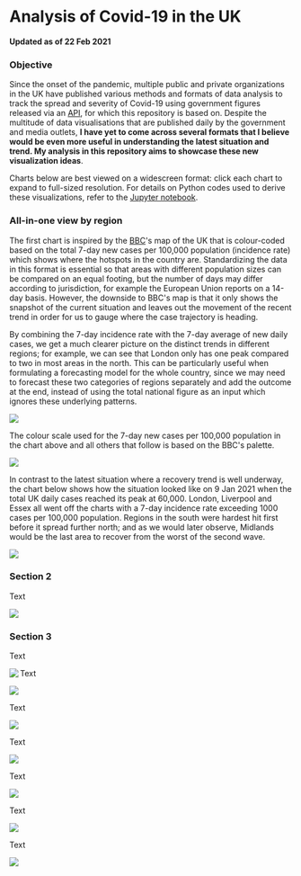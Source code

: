# Analysis of Covid-19 in the UK
<b>Updated as of 22 Feb 2021</b>

### Objective
Since the onset of the pandemic, multiple public and private organizations in the UK have published various methods and formats of data analysis to track the spread and severity of Covid-19 using government figures released via an <a href="https://coronavirus.data.gov.uk/">API</a>, for which this repository is based on. Despite the multitude of data visualisations that are published daily by the government and media outlets, <b>I have yet to come across several formats that I believe would be even more useful in understanding the latest situation and trend. My analysis in this repository aims to showcase these new visualization ideas</b>.
<p>
Charts below are best viewed on a widescreen format: click each chart to expand to full-sized resolution. For details on Python codes used to derive these visualizations, refer to the <a href="https://nbviewer.jupyter.org/github/khairulomar/Covid-19-UK/blob/main/uk-covid.ipynb?flush_cache=true">Jupyter notebook</a>.

### All-in-one view by region
The first chart is inspired by the <a href="https://www.bbc.co.uk/news/uk-51768274">BBC</a>'s map of the UK that is colour-coded based on the total 7-day new cases per 100,000 population (incidence rate) which shows where the hotspots in the country are. Standardizing the data in this format is essential so that areas with different population sizes can be compared on an equal footing, but the number of days may differ according to jurisdiction, for example the European Union reports on a 14-day basis. However, the downside to BBC's map is that it only shows the snapshot of the current situation and leaves out the movement of the recent trend in order for us to gauge where the case trajectory is heading.
<p>
By combining the 7-day incidence rate with the 7-day average of new daily cases, we get a much clearer picture on the distinct trends in different regions; for example, we can see that London only has one peak compared to two in most areas in the north. This can be particularly useful when formulating a forecasting model for the whole country, since we may need to forecast these two categories of regions separately and add the outcome at the end, instead of using the total national figure as an input which ignores these underlying patterns.
<p>
<img src="https://github.com/khairulomar/Covid-19-UK/blob/main/img/covid-uk1-incidence_and_trend.png?raw=true">
<p>
The colour scale used for the 7-day new cases per 100,000 population in the chart above and all others that follow is based on the BBC's palette.
<p>
<img src="https://github.com/khairulomar/Covid-19-UK/blob/main/img/scale_bbc.png?raw=true">
<p>
In contrast to the latest situation where a recovery trend is well underway, the chart below shows how the situation looked like on 9 Jan 2021 when the total UK daily cases reached its peak at 60,000. London, Liverpool and Essex all went off the charts with a 7-day incidence rate exceeding 1000 cases per 100,000 population. Regions in the south were hardest hit first before it spread further north; and as we would later observe, Midlands would be the last area to recover from the worst of the second wave.
<p>
<img src="https://github.com/khairulomar/Covid-19-UK/blob/main/img/covid-uk1-incidence_and_trend_20210109.png?raw=true">
<p>  

### Section 2

Text
<p>
<img src="https://github.com/khairulomar/Covid-19-UK/blob/main/img/covid-uk2_changes_by_county.png?raw=true">
<p>
  
### Section 3
  
<p>Text
<p>
<img align="left" src="https://github.com/khairulomar/Covid-19-UK/blob/main/img/covid-uk3_incidence_rate_by_region.png?raw=true">
<p>
  
Text
<p>
<img src="https://github.com/khairulomar/Covid-19-UK/blob/main/img/covid-uk4_incidence_rate_by_county.png?raw=true">
<p>

Text
<p>
<img src="https://github.com/khairulomar/Covid-19-UK/blob/main/img/covid-uk7_changes_in_cases.png?raw=true">
<p>
  
Text
<p>
<img src="https://github.com/khairulomar/Covid-19-UK/blob/main/img/covid-uk8_changes_in_hospitalization.png?raw=true">
<p>

Text
<p>
<img src="https://github.com/khairulomar/Covid-19-UK/blob/main/img/covid-uk9-incidence_spread.png?raw=true">
<p>

Text
<p>
<img src="https://github.com/khairulomar/Covid-19-UK/blob/main/img/covid-uk10-tier_spread.png?raw=true">
<p>

Text
<p>
<img src="https://github.com/khairulomar/Covid-19-UK/blob/main/img/covid-uk11_model_first_wave.png?raw=true">
